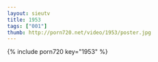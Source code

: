 ```yaml
--- 
layout: sieutv
title: 1953
tags: ["001"]
thumb: http://porn720.net/video/1953/poster.jpg
---
```

{% include porn720 key="1953" %} 
